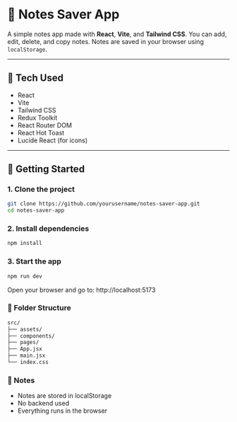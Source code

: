 # 📝 Notes Saver App

A simple notes app made with **React**, **Vite**, and **Tailwind CSS**. You can add, edit, delete, and copy notes. Notes are saved in your browser using `localStorage`.

---

## 🔧 Tech Used

- React
- Vite
- Tailwind CSS
- Redux Toolkit
- React Router DOM
- React Hot Toast
- Lucide React (for icons)

---

## 🚀 Getting Started

### 1. Clone the project

```bash
git clone https://github.com/yourusername/notes-saver-app.git
cd notes-saver-app
```

### 2. Install dependencies
```bash
npm install
```

### 3. Start the app
```bash
npm run dev
```

Open your browser and go to: http://localhost:5173

### 📁 Folder Structure
```bash
src/
├── assets/
├── components/
├── pages/
├── App.jsx
├── main.jsx
└── index.css
```

### 📌 Notes

  - Notes are stored in localStorage
  - No backend used
  - Everything runs in the browser

